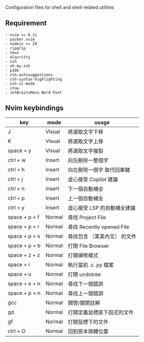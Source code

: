 Configuration files for shell and shell-related utilities

## Requirement
```
- nvim >= 0.11
- packer.nvim
- nodejs >= 20
- ripgrip
- tmux
- alacritty
- zsh
- oh-my-zsh
- p10k
- zsh-autosuggestions
- zsh-syntax-highlighting
- zsh-vi-mode
- stow 
- JetBrainsMono Nerd Font
```



## Nvim keybindings

| key           | mode   | usage            |
| ------------- | ------ | ---------------- |
| J             | Visual | 將選取文字下移          |
| K             | Visual | 將選取文字上移          |
| space + y     | Visual | 將選取文字複製          |
| ctrl + w      | Insert | 向左刪除一整個字 |
| ctrl + h      | Insert | 向左刪除一個字 取代回車鍵 |
| ctrl + j      | Insert | 虛心接受 Copilot 建議  |
| ctrl + n      | Insert | 下一個自動補全          |
| ctrl + p      | Insert | 上一個自動補全          |
| ctrl + y      | Insert | 虛心接受 LSP 的自動補全建議 |
| space + p + f | Normal | 尋找 Project File  |
| space + p + r | Normal | 尋找 Recently opened File |
| space + p + s | Normal | 尋找包含 （某某內文） 的文件  |
| space + p + b | Normal | 打開 File Browser  |
| space + z + z | Normal | 打開禪修模式           |
| space + r     | Normal | 執行當前 .c .py 檔案   |
| space + u     | Normal | 打開 undotree      |
| space + e + n     | Normal | 尋找下一個錯誤      |
| space + p + n     | Normal | 尋找上一個錯誤      |
| gcc     | Normal | 開啓/關閉註解      |
| gd     | Normal | 打開定義鼠標底下函式的文件      |
| gf     | Normal | 打開鼠標下的文件      |
| ctrl + O     | Normal | 回到原本跳轉位置      |


